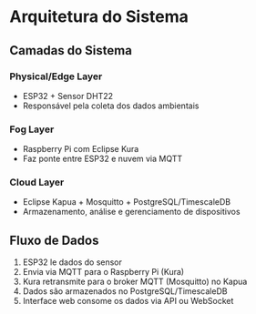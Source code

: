 # Arquitetura do Sistema

## Camadas do Sistema

### Physical/Edge Layer
- ESP32 + Sensor DHT22
- Responsável pela coleta dos dados ambientais

### Fog Layer
- Raspberry Pi com Eclipse Kura
- Faz ponte entre ESP32 e nuvem via MQTT

### Cloud Layer
- Eclipse Kapua + Mosquitto + PostgreSQL/TimescaleDB
- Armazenamento, análise e gerenciamento de dispositivos

## Fluxo de Dados

1. ESP32 le dados do sensor
2. Envia via MQTT para o Raspberry Pi (Kura)
3. Kura retransmite para o broker MQTT (Mosquitto) no Kapua
4. Dados são armazenados no PostgreSQL/TimescaleDB
5. Interface web consome os dados via API ou WebSocket
